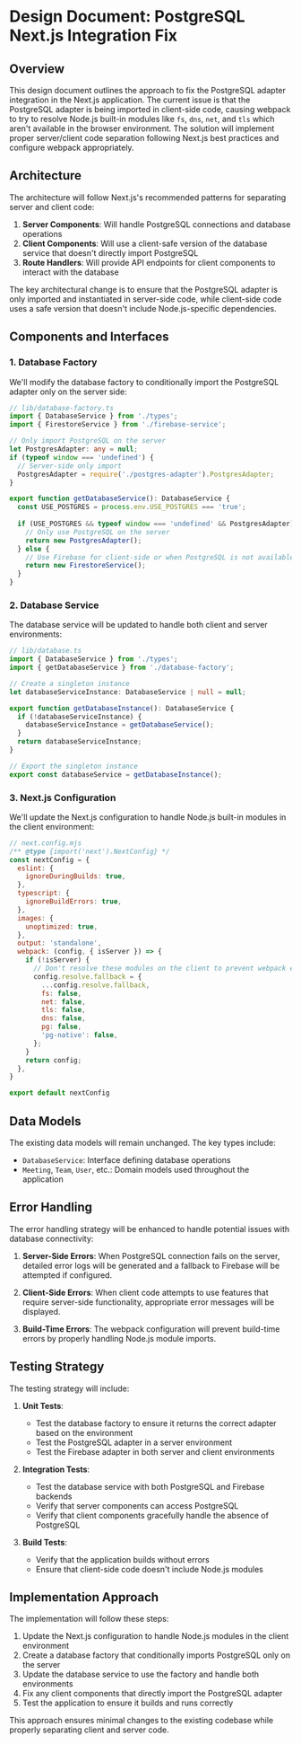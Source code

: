 # Design Document: PostgreSQL Next.js Integration Fix

## Overview

This design document outlines the approach to fix the PostgreSQL adapter integration in the Next.js application. The current issue is that the PostgreSQL adapter is being imported in client-side code, causing webpack to try to resolve Node.js built-in modules like `fs`, `dns`, `net`, and `tls` which aren't available in the browser environment. The solution will implement proper server/client code separation following Next.js best practices and configure webpack appropriately.

## Architecture

The architecture will follow Next.js's recommended patterns for separating server and client code:

1. **Server Components**: Will handle PostgreSQL connections and database operations
2. **Client Components**: Will use a client-safe version of the database service that doesn't directly import PostgreSQL
3. **Route Handlers**: Will provide API endpoints for client components to interact with the database

The key architectural change is to ensure that the PostgreSQL adapter is only imported and instantiated in server-side code, while client-side code uses a safe version that doesn't include Node.js-specific dependencies.

## Components and Interfaces

### 1. Database Factory

We'll modify the database factory to conditionally import the PostgreSQL adapter only on the server side:

```typescript
// lib/database-factory.ts
import { DatabaseService } from './types';
import { FirestoreService } from './firebase-service';

// Only import PostgreSQL on the server
let PostgresAdapter: any = null;
if (typeof window === 'undefined') {
  // Server-side only import
  PostgresAdapter = require('./postgres-adapter').PostgresAdapter;
}

export function getDatabaseService(): DatabaseService {
  const USE_POSTGRES = process.env.USE_POSTGRES === 'true';
  
  if (USE_POSTGRES && typeof window === 'undefined' && PostgresAdapter) {
    // Only use PostgreSQL on the server
    return new PostgresAdapter();
  } else {
    // Use Firebase for client-side or when PostgreSQL is not available
    return new FirestoreService();
  }
}
```

### 2. Database Service

The database service will be updated to handle both client and server environments:

```typescript
// lib/database.ts
import { DatabaseService } from './types';
import { getDatabaseService } from './database-factory';

// Create a singleton instance
let databaseServiceInstance: DatabaseService | null = null;

export function getDatabaseInstance(): DatabaseService {
  if (!databaseServiceInstance) {
    databaseServiceInstance = getDatabaseService();
  }
  return databaseServiceInstance;
}

// Export the singleton instance
export const databaseService = getDatabaseInstance();
```

### 3. Next.js Configuration

We'll update the Next.js configuration to handle Node.js built-in modules in the client environment:

```javascript
// next.config.mjs
/** @type {import('next').NextConfig} */
const nextConfig = {
  eslint: {
    ignoreDuringBuilds: true,
  },
  typescript: {
    ignoreBuildErrors: true,
  },
  images: {
    unoptimized: true,
  },
  output: 'standalone',
  webpack: (config, { isServer }) => {
    if (!isServer) {
      // Don't resolve these modules on the client to prevent webpack errors
      config.resolve.fallback = {
        ...config.resolve.fallback,
        fs: false,
        net: false,
        tls: false,
        dns: false,
        pg: false,
        'pg-native': false,
      };
    }
    return config;
  },
}

export default nextConfig
```

## Data Models

The existing data models will remain unchanged. The key types include:

- `DatabaseService`: Interface defining database operations
- `Meeting`, `Team`, `User`, etc.: Domain models used throughout the application

## Error Handling

The error handling strategy will be enhanced to handle potential issues with database connectivity:

1. **Server-Side Errors**: When PostgreSQL connection fails on the server, detailed error logs will be generated and a fallback to Firebase will be attempted if configured.

2. **Client-Side Errors**: When client code attempts to use features that require server-side functionality, appropriate error messages will be displayed.

3. **Build-Time Errors**: The webpack configuration will prevent build-time errors by properly handling Node.js module imports.

## Testing Strategy

The testing strategy will include:

1. **Unit Tests**:
   - Test the database factory to ensure it returns the correct adapter based on the environment
   - Test the PostgreSQL adapter in a server environment
   - Test the Firebase adapter in both server and client environments

2. **Integration Tests**:
   - Test the database service with both PostgreSQL and Firebase backends
   - Verify that server components can access PostgreSQL
   - Verify that client components gracefully handle the absence of PostgreSQL

3. **Build Tests**:
   - Verify that the application builds without errors
   - Ensure that client-side code doesn't include Node.js modules

## Implementation Approach

The implementation will follow these steps:

1. Update the Next.js configuration to handle Node.js modules in the client environment
2. Create a database factory that conditionally imports PostgreSQL only on the server
3. Update the database service to use the factory and handle both environments
4. Fix any client components that directly import the PostgreSQL adapter
5. Test the application to ensure it builds and runs correctly

This approach ensures minimal changes to the existing codebase while properly separating client and server code.